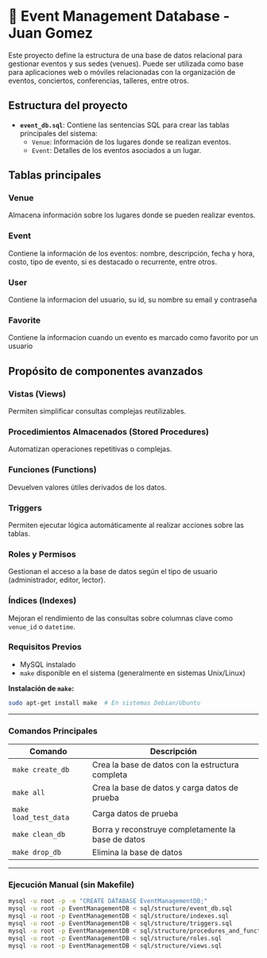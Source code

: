 # 🎉 Event Management Database - Juan Gomez

Este proyecto define la estructura de una base de datos relacional para gestionar eventos y sus sedes (venues). Puede ser utilizada como base para aplicaciones web o móviles relacionadas con la organización de eventos, conciertos, conferencias, talleres, entre otros.

## Estructura del proyecto

- **`event_db.sql`**: Contiene las sentencias SQL para crear las tablas principales del sistema:
  - `Venue`: Información de los lugares donde se realizan eventos.
  - `Event`: Detalles de los eventos asociados a un lugar.

## Tablas principales

### Venue
Almacena información sobre los lugares donde se pueden realizar eventos.

### Event
Contiene la información de los eventos: nombre, descripción, fecha y hora, costo, tipo de evento, si es destacado o recurrente, entre otros.

### User
Contiene la informacion del usuario, su id, su nombre su email y contraseña

### Favorite
Contiene la informacion cuando un evento es marcado como favorito por un usuario

## Propósito de componentes avanzados

### Vistas (Views)
Permiten simplificar consultas complejas reutilizables. 

### Procedimientos Almacenados (Stored Procedures)
Automatizan operaciones repetitivas o complejas. 

### Funciones (Functions)
Devuelven valores útiles derivados de los datos. 

### Triggers
Permiten ejecutar lógica automáticamente al realizar acciones sobre las tablas. 

### Roles y Permisos
Gestionan el acceso a la base de datos según el tipo de usuario (administrador, editor, lector).

### Índices (Indexes)
Mejoran el rendimiento de las consultas sobre columnas clave como `venue_id` o `datetime`.

### Requisitos Previos
- MySQL instalado
- `make` disponible en el sistema (generalmente en sistemas Unix/Linux)

**Instalación de `make`:**
```bash
sudo apt-get install make  # En sistemas Debian/Ubuntu
```

---

### Comandos Principales

| Comando                | Descripción                                           |
|------------------------|-------------------------------------------------------|
| `make create_db`       | Crea la base de datos con la estructura completa      |
| `make all`             | Crea la base de datos y carga datos de prueba         |
| `make load_test_data`  | Carga datos de prueba                                 |
| `make clean_db`        | Borra y reconstruye completamente la base de datos    |
| `make drop_db`         | Elimina la base de datos                              |

---

### Ejecución Manual (sin Makefile)

```bash
mysql -u root -p -e "CREATE DATABASE EventManagementDB;"
mysql -u root -p EventManagementDB < sql/structure/event_db.sql
mysql -u root -p EventManagementDB < sql/structure/indexes.sql
mysql -u root -p EventManagementDB < sql/structure/triggers.sql
mysql -u root -p EventManagementDB < sql/structure/procedures_and_functions.sql
mysql -u root -p EventManagementDB < sql/structure/roles.sql
mysql -u root -p EventManagementDB < sql/structure/views.sql
```
